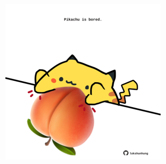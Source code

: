 <!-- built at 22/01/2024, 08:00:40 UTC -->
<p align="center">
  <img width="500" height="500" src="./ReadmeImage.svg">
</p>
